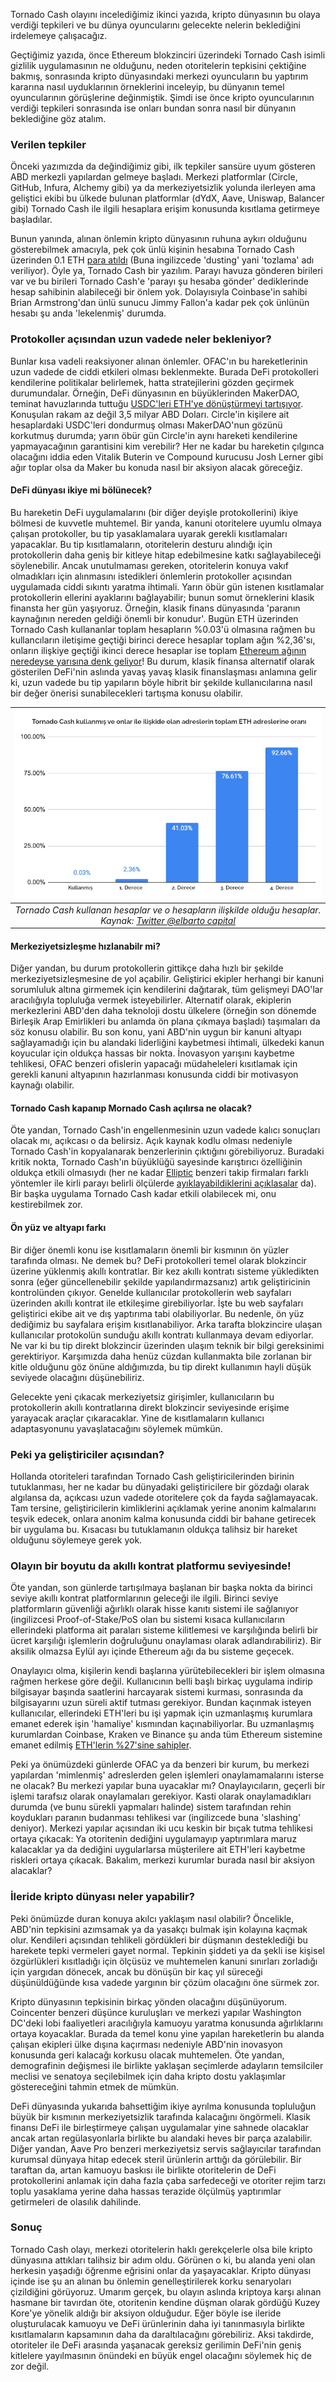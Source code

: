 

Tornado Cash olayını incelediğimiz ikinci yazıda, kripto dünyasının bu olaya verdiği tepkileri ve bu dünya oyuncularını gelecekte nelerin beklediğini irdelemeye çalışacağız. 

Geçtiğimiz yazıda, önce Ethereum blokzinciri üzerindeki Tornado Cash isimli gizlilik uygulamasının ne olduğunu, neden otoritelerin tepkisini çektiğine bakmış, sonrasında kripto dünyasındaki merkezi oyuncuların bu yaptırım kararına nasıl uyduklarının örneklerini inceleyip, bu dünyanın temel oyuncularının görüşlerine değinmiştik. Şimdi ise önce kripto oyuncularının verdiği tepkileri sonrasında ise onları bundan sonra nasıl bir dünyanın beklediğine göz atalım. 

### Verilen tepkiler

Önceki yazımızda da değindiğimiz gibi, ilk tepkiler sansüre uyum gösteren ABD merkezli yapılardan gelmeye başladı.  Merkezi platformlar (Circle, GitHub, Infura, Alchemy gibi) ya da merkeziyetsizlik yolunda ilerleyen ama geliştici ekibi bu ülkede bulunan platformlar (dYdX, Aave, Uniswap, Balancer gibi) Tornado Cash ile ilgili hesaplara erişim konusunda kısıtlama getirmeye başladılar. 

Bunun yanında, alınan önlemin kripto dünyasının ruhuna aykırı olduğunu gösterebilmek amacıyla, pek çok ünlü kişinin hesabına Tornado Cash üzerinden 0.1 ETH [para atıldı](https://www.coindeskturkiye.com/politika/birisi-tornado-cashten-eth-gondererek-unluleri-trolluyor-1446) (Buna ingilizcede 'dusting' yani 'tozlama' adı veriliyor). Öyle ya, Tornado Cash bir yazılım. Parayı havuza gönderen birileri var ve bu birileri Tornado Cash'e 'parayı şu hesaba gönder' dediklerinde hesap sahibinin alabileceği bir önlem yok. Dolayısıyla Coinbase'in sahibi Brian Armstrong'dan ünlü sunucu Jimmy Fallon'a kadar pek çok ünlünün hesabı şu anda 'lekelenmiş' durumda. 

### Protokoller açısından uzun vadede neler bekleniyor?

Bunlar kısa vadeli reaksiyoner alınan önlemler. OFAC'ın bu hareketlerinin uzun vadede de ciddi etkileri olması beklenmekte. Burada DeFi protokolleri kendilerine politikalar belirlemek, hatta stratejilerini gözden geçirmek durumundalar. Örneğin, DeFi dünyasının en büyüklerinden MakerDAO, teminat havuzlarında tuttuğu [USDC'leri ETH'ye dönüştürmeyi tartışıyor](https://cryptobriefing.com/makerdao-should-seriously-consider-preparing-for-dai-depeg-founder/). Konuşulan rakam az değil 3,5 milyar ABD Doları. Circle'in kişilere ait hesaplardaki USDC'leri dondurmuş olması MakerDAO'nun gözünü korkutmuş durumda; yarın öbür gün Circle'in aynı hareketi kendilerine yapmayacağının garantisini kim verebilir? Her ne kadar bu hareketin çılgınca olacağını iddia eden Vitalik Buterin ve Compound kurucusu Josh Lerner gibi ağır toplar olsa da Maker bu konuda nasıl bir aksiyon alacak göreceğiz.

#### DeFi dünyası ikiye mi bölünecek?

Bu hareketin DeFi uygulamalarını (bir diğer deyişle protokollerini) ikiye bölmesi de kuvvetle muhtemel. Bir yanda, kanuni otoritelere uyumlu olmaya çalışan protokoller, bu tip yasaklamalara uyarak gerekli kısıtlamaları yapacaklar. Bu tip kısıtlamaların, otoritelerin desturu alındığı için protokollerin daha geniş bir kitleye hitap edebilmesine katkı sağlayabileceği söylenebilir. Ancak unutulmaması gereken, otoritelerin konuya vakıf olmadıkları için alınmasını istedikleri önlemlerin protokoller açısından uygulamada ciddi sıkıntı yaratma ihtimali. Yarın öbür gün istenen kısıtlamalar protokollerin ellerini ayaklarını bağlayabilir; bunun somut örneklerini klasik finansta her gün yaşıyoruz. Örneğin, klasik finans dünyasında 'paranın kaynağının nereden geldiği önemli bir konudur'. Bugün ETH üzerinden Tornado Cash kullananlar toplam hesapların %0.03'ü olmasına rağmen bu kullancıların iletişime geçtiği birinci derece hesaplar toplam ağın %2,36'sı, onların ilişkiye geçtiği ikinci derece hesaplar ise toplam [Ethereum ağının neredeyse yarısına denk geliyor](https://twitter.com/ElBarto_Crypto/status/1558428428763815942)! Bu durum, klasik finansa alternatif olarak gösterilen DeFi'nin aslında yavaş yavaş klasik finanslaşması anlamına gelir ki, uzun vadede bu tip yapıların böyle hibrit bir şekilde kullanıcılarına nasıl bir değer önerisi sunabilecekleri tartışma konusu olabilir. 

|![TC ilişkili hesaplar](/assets/TC_iliskili-hesaplar_800.png)|
|:--:| 
| *Tornado Cash kullanan hesaplar ve o hesapların ilişkilde olduğu hesaplar. Kaynak: [Twitter @elbarto capital](https://twitter.com/ElBarto_Crypto/status/1558428428763815942)*|

#### Merkeziyetsizleşme hızlanabilr mi?
Diğer yandan, bu durum protokollerin gittikçe daha hızlı bir şekilde merkeziyetsizleşmesine de yol açabilir. Geliştirici ekipler herhangi bir kanuni sorumluluk altına girmemek için kendilerini dağıtarak, tüm gelişmeyi DAO'lar aracılığıyla topluluğa vermek isteyebilirler. Alternatif olarak, ekiplerin merkezlerini ABD'den daha teknoloji dostu ülkelere (örneğin son dönemde Birleşik Arap Emirlikleri bu anlamda ön plana çıkmaya başladı) taşımaları da söz konusu olabilir. Bu son konu, yani ABD'nin uygun bir kanuni altyapı sağlayamadığı için bu alandaki liderliğini kaybetmesi ihtimali, ülkedeki kanun koyucular için oldukça hassas bir nokta. İnovasyon yarışını kaybetme tehlikesi, OFAC benzeri ofislerin yapacağı müdaheleleri kısıtlamak için gerekli kanuni altyapının hazırlanması konusunda ciddi bir motivasyon kaynağı olabilir. 

#### Tornado Cash kapanıp Mornado Cash açılırsa ne olacak?
Öte yandan, Tornado Cash'in engellenmesinin uzun vadede kalıcı sonuçları olacak mı, açıkcası o da belirsiz. Açık kaynak kodlu olması nedeniyle Tornado Cash'in kopyalanarak benzerlerinin çıktığını görebiliyoruz. Buradaki kritik nokta, Tornado Cash'ın büyüklüğü sayesinde karıştırıcı özelliğinin oldukça etkili olmasıydı (her ne kadar [Elliptic](https://hub.elliptic.co/) benzeri takip firmaları farklı yöntemler ile kirli parayı belirli ölçülerde [ayıklayabildiklerini açıklasalar](https://hub.elliptic.co/analysis/the-100-million-horizon-hack-following-the-trail-through-tornado-cash-to-north-korea/) da). Bir başka uygulama Tornado Cash kadar etkili olabilecek mi, onu kestirebilmek zor. 

#### Ön yüz ve altyapı farkı
Bir diğer önemli konu ise kısıtlamaların önemli bir kısmının ön yüzler tarafında olması. Ne demek bu? DeFi protokolleri temel olarak blokzincir üzerine yüklenmiş akıllı kontratlar. Bir kez akıllı kontratı sisteme yükledikten sonra (eğer güncellenebilir şekilde yapılandırmazsanız) artık geliştiricinin kontrolünden çıkıyor. Genelde kullanıcılar protokollerin web sayfaları üzerinden akıllı kontrat ile etkileşime girebiliyorlar. İşte bu web sayfaları geliştirici ekibe ait ve dış yaptırıma tabi olabiliyorlar. Bu nedenle, ön yüz dediğimiz bu sayfalara erişim kısıtlanabiliyor. Arka tarafta blokzincire ulaşan kullanıcılar protokolün sunduğu akıllı kontratı kullanmaya devam ediyorlar. Ne var ki bu tip direkt blokzincir üzerinden ulaşım teknik bir bilgi gereksinimi gerektiriyor. Karşımızda daha henüz cüzdan kullanmakta bile zorlanan bir kitle olduğunu göz önüne aldığımızda, bu tip direkt kullanımın hayli düşük seviyede olacağını düşünebiliriz.

Gelecekte yeni çıkacak merkeziyetsiz girişimler, kullanıcıların bu protokollerin akıllı kontratlarına direkt blokzincir seviyesinde erişime yarayacak araçlar çıkaracaklar. Yine de kısıtlamaların kullanıcı adaptasyonunu yavaşlatacağını söylemek mümkün.

### Peki ya geliştiriciler açısından?

Hollanda otoriteleri tarafından Tornado Cash geliştiricilerinden birinin tutuklanması, her ne kadar bu dünyadaki geliştiricilere bir gözdağı olarak algılansa da, açıkcası uzun vadede otoritelere çok da fayda sağlamayacak. Tam tersine, geliştiricilerin kimliklerini açıklamak yerine anonim kalmalarını teşvik edecek, onlara anonim kalma konusunda ciddi bir bahane getirecek bir uygulama bu. Kısacası bu tutuklamanın oldukça talihsiz bir hareket olduğunu söylemeye gerek yok. 

### Olayın bir boyutu da akıllı kontrat platformu seviyesinde!
Öte yandan, son günlerde tartışılmaya başlanan bir başka nokta da birinci seviye akıllı kontrat platformlarının geleceği ile ilgili. Birinci seviye platformların güvenliği ağırlıklı olarak hisse kanıtı sistemi ile sağlanıyor (ingilizcesi Proof-of-Stake/PoS olan bu sistemi kısaca kullanıcıların ellerindeki platforma ait paraları sisteme kilitlemesi ve karşılığında belirli bir ücret karşılığı işlemlerin doğruluğunu onaylaması olarak adlandırabiliriz). Bir aksilik olmazsa Eylül ayı içinde Ethereum ağı da bu sisteme geçecek. 

Onaylayıcı olma, kişilerin kendi başlarına yürütebilecekleri bir işlem olmasına rağmen herkese göre değil. Kullanıcının belli başlı birkaç uygulama indirip bilgisayar başında saatlerini harcayarak sistemi kurması, sonrasında da bilgisayarını uzun süreli aktif tutması gerekiyor. Bundan kaçınmak isteyen kullanıcılar, ellerindeki ETH'leri bu işi yapmak için uzmanlaşmış kurumlara emanet ederek işin 'hamaliye' kısmından kaçınabiliyorlar. Bu uzmanlaşmış kurumlardan Coinbase, Kraken ve Binance şu anda tüm Ethereum sistemine emanet edilmiş [ETH'lerin %27'sine sahipler](https://coinmarketcap.com/alexandria/article/glassnode-and-coinmarketcap-on-chain-analytics-issue-one). 

Peki ya önümüzdeki günlerde OFAC ya da benzeri bir kurum, bu merkezi yapılardan 'mimlenmiş' adreslerden gelen işlemleri onaylamamalarını isterse ne olacak? Bu merkezi yapılar buna uyacaklar mı? Onaylayıcıların, geçerli bir işlemi tarafsız olarak onaylamaları gerekiyor. Kasti olarak onaylamadıkları durumda (ve bunu sürekli yapmaları halinde) sistem tarafından rehin koydukları paranın budanması tehlikesi var (ingilizcede buna 'slashing' deniyor). Merkezi yapılar açısından iki ucu keskin bir bıçak tutma tehlikesi ortaya çıkacak: Ya otoritenin dediğini uygulamayıp yaptırımlara maruz kalacaklar ya da dediğini uygularlarsa müşterilere ait ETH'leri kaybetme riskleri ortaya çıkacak. Bakalım, merkezi kurumlar burada nasıl bir aksiyon alacaklar?

### İleride kripto dünyası neler yapabilir?

Peki önümüzde duran konuya akılcı yaklaşım nasıl olabilir? Öncelikle, ABD'nin tepkisini azımsamak ya da yasakçı bulmak işin kolayına kaçmak olur. Kendileri açısından tehlikeli gördükleri bir düşmanın desteklediği bu harekete tepki vermeleri gayet normal.  Tepkinin şiddeti ya da şekli ise kişisel özgürlükleri kısıtladığı için ölçüsüz ve muhtemelen kanuni sınırları zorladığı için yargıdan dönecek, ancak bu dönüşün bir kaç yıl süreceği düşünüldüğünde kısa vadede yargının bir çözüm olacağını öne sürmek zor. 

Kripto dünyasının tepkisinin birkaç yönden olacağını düşünüyorum. Coincenter benzeri düşünce kuruluşları ve merkezi yapılar Washington DC'deki lobi faaliyetleri aracılığıyla kamuoyu yaratma konusunda ağırlıklarını ortaya koyacaklar. Burada da temel konu yine yapılan hareketlerin bu alanda çalışan ekipleri ülke dışına kaçırması nedeniyle ABD'nin inovasyon konusunda geri kalacağı korkusu olacak muhtemelen. Öte yandan, demografinin değişmesi ile birlikte yaklaşan seçimlerde adayların temsilciler meclisi ve senatoya seçilebilmek için daha kripto dostu yaklaşımlar göstereceğini tahmin etmek de mümkün.

DeFi dünyasında yukarıda bahsettiğim ikiye ayrılma konusunda topluluğun büyük bir kısmının merkeziyetsizlik tarafında kalacağını öngörmeli. Klasik finansı DeFi ile birleştirmeye çalışan uygulamalar yine sahnede olacaklar ancak artan regülasyonlarla birlikte bu alandaki heves bir parça azalabilir. Diğer yandan, Aave Pro benzeri merkeziyetsiz servis sağlayıcılar tarafından kurumsal dünyaya hitap edecek steril ürünlerin arttığı da görülebilir. Bir taraftan da, artan kamuoyu baskısı ile birlikte otoritelerin de DeFi protokollerini anlamak için daha fazla çaba sarfedeceği ve otoriter rejim tarzı toplu yasaklama yerine daha hassas terazide ölçülmüş yaptırımlar getirmeleri de olasılık dahilinde.

### Sonuç 
Tornado Cash olayı, merkezi otoritelerin haklı gerekçelerle olsa bile kripto dünyasına attıkları talihsiz bir adım oldu. Görünen o ki, bu alanda yeni olan herkesin yaşadığı öğrenme eğrisini onlar da yaşayacaklar. Kripto dünyası içinde ise şu an alınan bu önlemin genelleştirilerek korku senaryoları çizildiğini görüyoruz. Umarım gerçek, bu olayın aslında kriptoya karşı alınan hasmane bir tavırdan öte, otoritenin kendine düşman olarak gördüğü Kuzey Kore'ye yönelik aldığı bir aksiyon olduğudur. Eğer böyle ise ileride oluşturulacak kamuoyu ve DeFi ürünlerinin daha iyi tanınmasıyla birlikte kısıtlamaların kapsamının daha da daraltılacağını görebiliriz. Aksi takdirde, otoriteler ile DeFi arasında yaşanacak gereksiz gerilimin DeFi'nin geniş kitlelere yayılmasının önündeki en büyük engel olacağını söylemek hiç de zor değil. 
